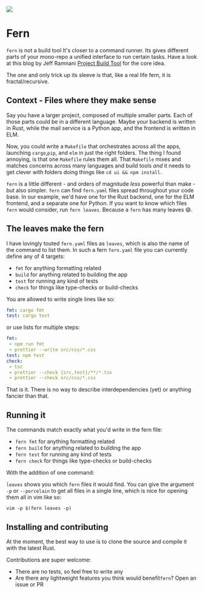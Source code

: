 ![](https://github.com/felipesere/fern/workflows/build/badge.svg)


# Fern

`fern` is not a build tool
It's closer to a command runner. Its gives different parts of your mono-repo a unified interface to run certain tasks.
Have a look at this blog by Jeff Ramnani [Project Build Tool](https://8thlight.com/blog/jeff-ramnani/2017/08/07/project-build-protocol.html) for the core idea.

The one and only trick up its sleeve is that, like a real life fern, it is fractal/recursive.

## Context - Files where they make sense

Say you have a larger project, composed of multiple smaller parts.
Each of those parts could be in a different language.
Maybe your backend is written in Rust, while the mail service is a Python app, and the frontend is written in ELM.

Now, you could write a `Makefile` that orchestrates across all the apps,
launching `cargo`,`pip`, and `elm` in just the right folders.
The thing I found annoying, is that one `Makefile` rules them all.
That `Makefile` mixes and matches concerns across many languages and build tools _and_ it needs to get clever with folders doing things like `cd ui && npm install`.

`fern` is a little different - and orders of magnitude _less_ powerful than make - but also simpler.
`fern` can find `fern.yaml` files spread throughout your code base.
In our example, we'd have one for the Rust backend, one for the ELM frontend, and a separate one for Python.
If you want to know which files `fern` would consider, run `fern leaves`. 
Because a `fern` has many leaves :smile:.

## The leaves make the fern

I have lovingly touted `fern.yaml` files as `leaves`, which is also the name of the command to list them.
In such a fern `fern.yaml` file you can currently define any of 4 targets:

* `fmt` for anything formatting related
* `build` for anything related to building the app
* `test` for running any kind of tests
* `check` for things like type-checks or build-checks

You are allowed to write single lines like so:
```yaml
fmt: cargo fmt
test: cargo test
```

or use lists for multiple steps:
```yaml
fmt:
 - npm run fmt
 - prettier --write src/css/*.css
test: npm test
check:
 - tsc
 - prettier --check {src,test}/**/*.tsx
 - prettier --check src/css/*.css
```

That is it. 
There is no way to describe interdependencies (yet) or anything fancier than that.

## Running it

The commands match exactly what you'd write in the fern file:

* `fern fmt` for anything formatting related
* `fern build` for anything related to building the app
* `fern test` for running any kind of tests
* `fern check` for things like type-checks or build-checks

With the addition of one command:

`leaves` shows you which `fern` files it would find.
You can give the argument `-p` or `--porcelain` to get all files in a single line, which is nice for opening them all in vim like so:

```
vim -p $(fern leaves -p)
```

## Installing and contributing

At the moment, the best way to use is to clone the source and compile it with the latest Rust.

Contributions are super welcome:
* There are no tests, so feel free to write any
* Are there any lightweight features you think would benefit`fern`? Open an issue or PR
